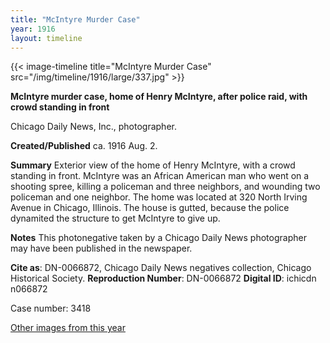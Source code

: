 ```yaml
---
title: "McIntyre Murder Case"
year: 1916
layout: timeline
---
```


{{< image-timeline title="McIntyre Murder Case" src="/img/timeline/1916/large/337.jpg" >}}


__**McIntyre murder case, home of Henry McIntyre, after police raid, with crowd standing in front**__

Chicago Daily News, Inc., photographer.

**Created/Published**
ca. 1916 Aug. 2.

**Summary**
Exterior view of the home of Henry McIntyre, with a crowd standing in front. McIntyre was an African American man who went on a shooting spree, killing a policeman and three neighbors, and wounding two policeman and one neighbor. The home was located at 320 North Irving Avenue in Chicago, Illinois. The house is gutted, because the police dynamited the structure to get McIntyre to give up.

**Notes**
This photonegative taken by a Chicago Daily News photographer may have been published in the newspaper.


__Cite as__: DN-0066872, Chicago Daily News negatives collection, Chicago Historical Society.
__Reproduction Number__: DN-0066872
__Digital ID__: ichicdn n066872

Case number: 3418 

[Other images from this year](/historical/timeline/1916)